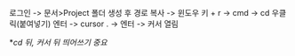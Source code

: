 로그인 -> 문서>Project 폴더 생성 후 경로 복사 -> 윈도우 키 + r -> cmd -> cd 우클릭(붙여넣기) 엔터 -> cursor . -> 엔터 -> 커서 열림      

**cd 뒤, 커서 뒤 띄어쓰기 중요*
